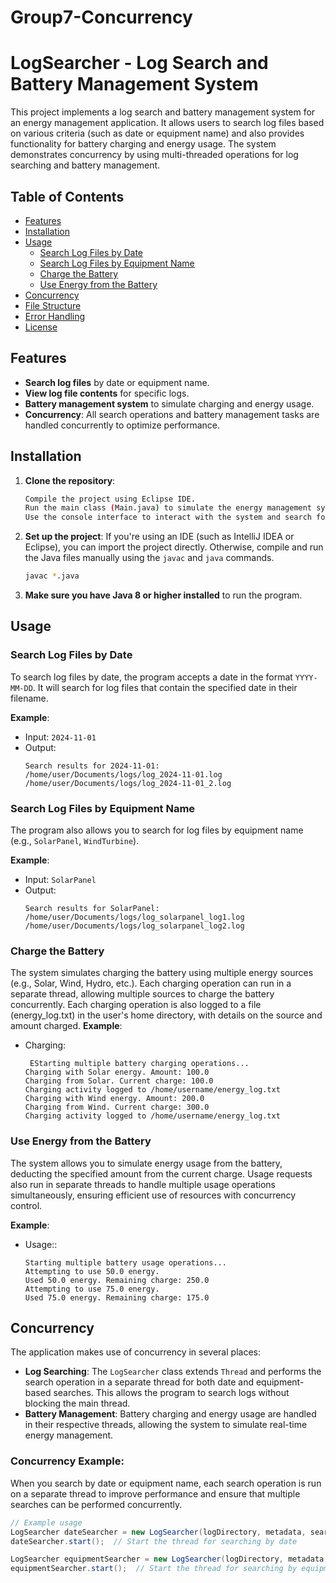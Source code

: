 # Group7-Concurrency

# LogSearcher - Log Search and Battery Management System

This project implements a log search and battery management system for an energy management application. It allows users to search log files based on various criteria (such as date or equipment name) and also provides functionality for battery charging and energy usage. The system demonstrates concurrency by using multi-threaded operations for log searching and battery management.

## Table of Contents
- [Features](#features)
- [Installation](#installation)
- [Usage](#usage)
  - [Search Log Files by Date](#search-log-files-by-date)
  - [Search Log Files by Equipment Name](#search-log-files-by-equipment-name)
  - [Charge the Battery](#charge-the-battery)
  - [Use Energy from the Battery](#use-energy-from-the-battery)
- [Concurrency](#concurrency)
- [File Structure](#file-structure)
- [Error Handling](#error-handling)
- [License](#license)

## Features
- **Search log files** by date or equipment name.
- **View log file contents** for specific logs.
- **Battery management system** to simulate charging and energy usage.
- **Concurrency**: All search operations and battery management tasks are handled concurrently to optimize performance.

## Installation
1. **Clone the repository**:
    ```bash
    Compile the project using Eclipse IDE.
    Run the main class (Main.java) to simulate the energy management system.
    Use the console interface to interact with the system and search for logs.
    ```

2. **Set up the project**:
    If you're using an IDE (such as IntelliJ IDEA or Eclipse), you can import the project directly. Otherwise, compile and run the Java files manually using the `javac` and `java` commands.

    ```bash
    javac *.java
    ```

3. **Make sure you have Java 8 or higher installed** to run the program.

## Usage
### Search Log Files by Date
To search log files by date, the program accepts a date in the format `YYYY-MM-DD`. It will search for log files that contain the specified date in their filename.

**Example**:
- Input: `2024-11-01`
- Output:
    ```
    Search results for 2024-11-01:
    /home/user/Documents/logs/log_2024-11-01.log
    /home/user/Documents/logs/log_2024-11-01_2.log
    ```

### Search Log Files by Equipment Name
The program also allows you to search for log files by equipment name (e.g., `SolarPanel`, `WindTurbine`).

**Example**:
- Input: `SolarPanel`
- Output:
    ```
    Search results for SolarPanel:
    /home/user/Documents/logs/log_solarpanel_log1.log
    /home/user/Documents/logs/log_solarpanel_log2.log
    ```

### Charge the Battery
The system simulates charging the battery using multiple energy sources (e.g., Solar, Wind, Hydro, etc.). Each charging operation can run in a separate thread, allowing multiple sources to charge the battery concurrently. Each charging operation is also logged to a file (energy_log.txt) in the user's home directory, with details on the source and amount charged.
**Example**:
- Charging:
    ```
     EStarting multiple battery charging operations...
    Charging with Solar energy. Amount: 100.0
    Charging from Solar. Current charge: 100.0
    Charging activity logged to /home/username/energy_log.txt
    Charging with Wind energy. Amount: 200.0
    Charging from Wind. Current charge: 300.0
    Charging activity logged to /home/username/energy_log.txt
    ```

### Use Energy from the Battery
The system allows you to simulate energy usage from the battery, deducting the specified amount from the current charge. Usage requests also run in separate threads to handle multiple usage operations simultaneously, ensuring efficient use of resources with concurrency control.

**Example**:
- Usage::
    ```
  Starting multiple battery usage operations...
  Attempting to use 50.0 energy.
  Used 50.0 energy. Remaining charge: 250.0
  Attempting to use 75.0 energy.
  Used 75.0 energy. Remaining charge: 175.0
    ```

## Concurrency
The application makes use of concurrency in several places:
- **Log Searching**: The `LogSearcher` class extends `Thread` and performs the search operation in a separate thread for both date and equipment-based searches. This allows the program to search logs without blocking the main thread.
- **Battery Management**: Battery charging and energy usage are handled in their respective threads, allowing the system to simulate real-time energy management.

### Concurrency Example:
When you search by date or equipment name, each search operation is run on a separate thread to improve performance and ensure that multiple searches can be performed concurrently.

```java
// Example usage
LogSearcher dateSearcher = new LogSearcher(logDirectory, metadata, searchDate);
dateSearcher.start();  // Start the thread for searching by date

LogSearcher equipmentSearcher = new LogSearcher(logDirectory, metadata, searchEquipment);
equipmentSearcher.start();  // Start the thread for searching by equipment
